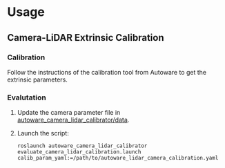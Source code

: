 # Usage

## Camera-LiDAR Extrinsic Calibration

### Calibration

Follow the instructions of the calibration tool from Autoware to get the extrinsic parameters.

### Evalutation

1. Update the camera parameter file in [autoware_camera_lidar_calibrator/data](autoware_camera_lidar_calibrator/data).
2. Launch the script:
   
   ```
   roslaunch autoware_camera_lidar_calibrator evaluate_camera_lidar_calibration.launch  calib_param_yaml:=/path/to/autoware_lidar_camera_calibration.yaml
   ```